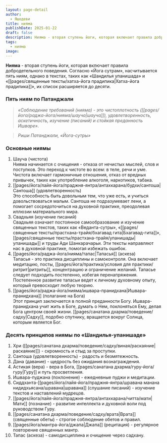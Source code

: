 ```yaml
---
layout: page-detail
author:
  - Яшодеви
title: нияма
publishDate: 2025-01-22
draft: false
description: Нияма - вторая ступень йоги, которая включает правила добродетельного поведения. Согласно «Йога-сутрам», насчитывается пять ниям, однако в текстах, таких как «Шандилья-упанишада» и «Хатха-йога-прадипика», их список расширяется до десяти.
tags:
  - нияма
image:
---
```

**Нияма** - вторая ступень йоги, которая включает правила добродетельного поведения. Согласно «Йога сутрам», насчитывается пять ниям, однако в текстах, таких как «Шандилья упанишада» и «[[pages/священные тексты/хатха-йога прадипика|Хатха-йога прадипика]]», их список расширяется до десяти.

### Пять ниям по Патанджали  

>*«Соблюдение требований (нияма) - это чистоплотность ([[pages/йога/раджа-йога/нияма/шауча|шауча]]), удовлетворенность, аскетичность, изучение (писаний) и стойкая преданность Ишваре».*

>*Риши Патанджали, «Йога-сутры»*

### Основные ниямы

1. Шауча (чистота)  
Нияма начинается с очищения - отказа от нечистых мыслей, слов и поступков. Это переход к чистоте во всем: в теле, речи и уме. Чистота включает гармоничные отношения, отказ от вредных привычек, таких как употребление алкоголя, наркотиков, табака.
2. [[pages/йога/лайя-йога/праджня-янтра/антахкарана/будхи/сантоша|Сантоша]] (удовлетворенность)  
Это способность быть довольным тем, что уже есть, и учиться довольствоваться малым. Сантоша не подразумевает лени, а помогает сосредоточиться на духовной практике, преодолевая иллюзии материального мира.
3. Свадхьяя (изучение писаний)  
Свадхьяя означает постоянное самообразование и изучение священных текстов, таких как «Веданта-сутры», «[[pages/священные тексты/прастхана-трайя/бхагавад гита|Бхагавад-гита]]», [[pages/священные тексты/прастхана-трайя/упанишады|упанишады]] и труды Ади Шанкарачарьи. Эти тексты направляют нас в духовной практике, помогая избежать ошибок.
4. [[pages/йога/раджа-йога/нияма/тапас|Тапасья]] (аскеза)  
Тапасья - это практика дисциплины и самоконтроля. Она включает медитацию, посты, [[pages/йога/практика/условия для практики/ритрит|ритриты]], концентрацию и ограничение желаний. Тапасье следует подходить постепенно, избегая перенапряжения. Постепенное развитие тапасьи ведет к личному духовному опыту, который превосходит любую теорию.
5. [[pages/йога/раджа-йога/нияма/ишвара-пранидхана|Ишвара-пранидхана]] (полагание на Бога)  
Этот принцип заключается в полной преданности Богу. Ишвара-пранидхана учит жить в Боге, думать о Нем, поклоняться Ему, делая Бога центром своей жизни. [[pages/санатана дхарма/поведение/садху|Садху]], подобно спутнику, вращается вокруг Солнца, которым является Бог.

### Десять принципов ниямы по «Шандилья-упанишаде»

1. Хри ([[pages/санатана дхарма/поведение/садху/виная/раскаяние|раскаяние]]) - скромность и стыд за проступки.
2. Сантоша (удовлетворенность) - радость и безмятежность.
3. Дана (давание) - щедрость без ожидания вознаграждения.
4. Астикая (вера) - вера в Бога, [[pages/санатана дхарма/гуру-йога/гуру|Гуру]] и путь просветления.
5. Ишвара-пуджана (поклонение) - ежедневные пуджи и медитации.
6. Сиддханта-[[pages/йога/лайя-йога/праджня-янтра/шравана манана нидидхьясана/шравана|шравана]] (слушание писаний) - изучение текстов и наставлений мудрецов.
7. [[pages/йога/лайя-йога/праджня-янтра/антахкарана/читта/мати|Мати]] (познание) - развитие интеллекта и духовной воли под руководством Гуру.
8. [[pages/санатана дхарма/поведение/садху/врата|Врата]] (священные обеты) - строгое соблюдение обетов и правил.
9. [[pages/йога/мантра-йога/джапа|Джапа]] (рецитация) - регулярное повторение священных мантр.
10. Тапас (аскеза) - самодисциплина и очищение через садхану.
